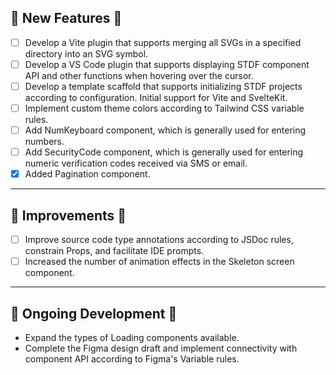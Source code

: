 ## 💪 New Features 💪

- [ ] Develop a Vite plugin that supports merging all SVGs in a specified directory into an SVG symbol.
- [ ] Develop a VS Code plugin that supports displaying STDF component API and other functions when hovering over the cursor.
- [ ] Develop a template scaffold that supports initializing STDF projects according to configuration. Initial support for Vite and SvelteKit.
- [ ] Implement custom theme colors according to Tailwind CSS variable rules.
- [ ] Add NumKeyboard component, which is generally used for entering numbers.
- [ ] Add SecurityCode component, which is generally used for entering numeric verification codes received via SMS or email.
- [x] Added Pagination component.

---

## 👏 Improvements 👏

- [ ] Improve source code type annotations according to JSDoc rules, constrain Props, and facilitate IDE prompts.
- [ ] Increased the number of animation effects in the Skeleton screen component.

---

## 💪 Ongoing Development 💪

- Expand the types of Loading components available.
- Complete the Figma design draft and implement connectivity with component API according to Figma's Variable rules.